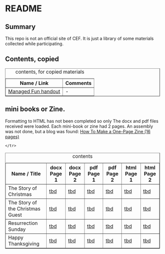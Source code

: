 # README

## Summary
This repo is not an official site of CEF. It is just a library of some materials collected while participating.

## Contents, copied
<table border=1><caption>contents, for copied materials</caption>
<tr><th>Name / Link</th><th>Comments</th></tr>
<tr><td><a href="https://html-preview.github.io/?url=https://raw.githubusercontent.com/sword-2/CEF/main/admin/handout-managed%20fun/managed%20fun.html">Managed Fun handout</a></td><td>-</td></tr>
</table>


## mini books or Zine.

Formatting to HTML has not been completed so only The docx and pdf files received were loaded. Each mini-book or zine had 2 pages. An assembly was not done, but a blog was found: <a href="https://anatomicair.com/how-to-make-a-one-page-zine/">How To Make a One-Page Zine (16 pages)</a>

<table border=1><caption>contents</caption>
<tr>
	<th>Name / Title</th>
	<th>docx Page 1</th>
	<th>docx Page 2</th>
	<th>pdf Page 1</th>
	<th>pdf Page 2</th>
	<th>html Page 1</th>
	<th>html Page 2</th>
	</tr>

<tr>
	<td>The Story of Christmas</td>
	<td><a href="">tbd</a></td>
	<td><a href="">tbd</a></td>
	<td><a href="">tbd</a></td>
	<td><a href="">tbd</a></td>
	<td><a href="">tbd</a></td>
	<td><a href="">tbd</a></td>	
	</tr>

<tr>
	<td>The Story of the Christmas Guest</td>
	<td><a href="">tbd</a></td>
	<td><a href="">tbd</a></td>
	<td><a href="">tbd</a></td>
	<td><a href="">tbd</a></td>
	<td><a href="">tbd</a></td>
	<td><a href="">tbd</a></td>	
	
	</tr>
<tr>
	<td>Resurrection Sunday</td>
	<td><a href="">tbd</a></td>
	<td><a href="">tbd</a></td>
	<td><a href="">tbd</a></td>
	<td><a href="">tbd</a></td>
	<td><a href="">tbd</a></td>
	<td><a href="">tbd</a></td>	
	</tr>

<tr>
	<td>Happy Thanksgiving</td>
	<td><a href="">tbd</a></td>
	<td><a href="">tbd</a></td>
	<td><a href="">tbd</a></td>
	<td><a href="">tbd</a></td>
	<td><a href="">tbd</a></td>
	<td><a href="">tbd</a></td>	
	</tr>
</table>

